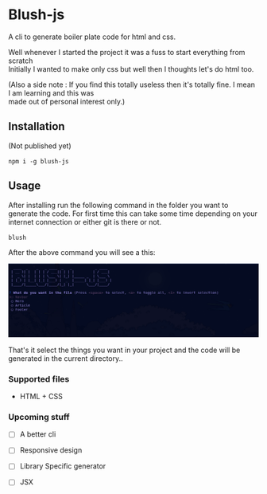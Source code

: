 # Blush-js

A cli to generate boiler plate code for html and css. 

Well whenever I started the project it was a fuss to start everything from scratch   
Initially I wanted to make only css but well then I thoughts let's do html too.     

(Also a side note : If you find this totally useless then it's totally fine. I mean I am learning and this was  
made out of personal interest only.)

## Installation
(Not published yet)

    npm i -g blush-js

## Usage 
After installing run the following command in the folder you want to generate the code.
For first time this can take some time depending on your internet connection or either git is there or not.
        
    blush

After the above command you will see a this:

![working](./src/blushpic.png)

That's it select the things you want in your project and the code will be generated in the current directory..

### Supported files

- HTML + CSS

### Upcoming stuff

- [ ] A better cli
- [ ] Responsive design
- [ ] Library Specific generator
- [ ] JSX 


